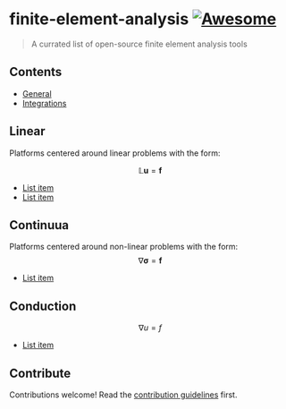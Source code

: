 # finite-element-analysis [![Awesome](https://awesome.re/badge.svg)](https://awesome.re)

> A currated list of open-source finite element analysis tools


## Contents

- [General](#General)
- [Integrations](#integrations)


## Linear

Platforms centered around linear problems with the form:

$$
\mathbb{L} \boldsymbol{u} = \boldsymbol{f}
$$

- [List item](http://example.com)
- [List item](http://example.com)

## Continuua

Platforms centered around non-linear problems with the form:
$$
\nabla \boldsymbol{\sigma} = \boldsymbol{f}
$$

- [List item](http://example.com)


## Conduction

$$
\nabla u = f
$$

- [List item](http://example.com)



## Contribute

Contributions welcome! Read the [contribution guidelines](contributing.md) first.
